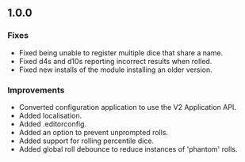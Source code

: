 ## 1.0.0

### Fixes
 - Fixed being unable to register multiple dice that share a name.
 - Fixed d4s and d10s reporting incorrect results when rolled.
 - Fixed new installs of the module installing an older version.

### Improvements
 - Converted configuration application to use the V2 Application API.
 - Added localisation.
 - Added .editorconfig.
 - Added an option to prevent unprompted rolls.
 - Added support for rolling percentile dice.
 - Added global roll debounce to reduce instances of 'phantom' rolls.
